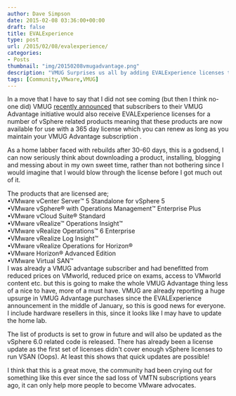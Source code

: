 ```yaml
---
author: Dave Simpson
date: 2015-02-08 03:36:00+00:00
draft: false
title: EVALExperience
type: post
url: /2015/02/08/evalexperience/
categories:
- Posts
thumbnail: "img/20150208vmugadvantage.png"
description: "VMUG Surprises us all by adding EVALExperience licenses to VMUG Advantage"
tags: [Community,VMware,VMUG]
---
```


In a move that I have to say that I did not see coming (but then I think no-one did) VMUG [recently announced](http://www.vmug.com/p/cm/ld/fid=8792) that subscribers to their VMUG Advantage initiative would also receive EVALExperience licenses for a number of vSphere related products meaning that these products are now available for use with a 365 day license which you can renew as long as you maintain your VMUG Advantage subscription .   
  
As a home labber faced with rebuilds after 30-60 days, this is a godsend, I can now seriously think about downloading a product, installing, blogging and messing about in my own sweet time, rather than not bothering since I would imagine that I would blow through the license before I got much out of it.   
  
The products that are licensed are;  
•VMware vCenter Server™ 5 Standalone for vSphere 5  
•VMware vSphere® with Operations Management™ Enterprise Plus  
•VMware vCloud Suite® Standard  
•VMware vRealize™ Operations Insight™  
•VMware vRealize Operations™ 6 Enterprise  
•VMware vRealize Log Insight™  
•VMware vRealize Operations for Horizon®  
•VMware Horizon® Advanced Edition  
•VMware Virtual SAN™  
I was already a VMUG advantage subscriber and had benefitted from reduced prices on VMworld, reduced price on exams, access to VMworld content etc. but this is going to make the whole VMUG Advantage thing less of a nice to have, more of a must have. VMUG are already reporting a huge upsurge in VMUG Advantage purchases since the EVALExperience announcement in the middle of January, so this is good news for everyone. I include hardware resellers in this, since it looks like I may have to update the home lab.  
  
The list of products is set to grow in future and will also be updated as the vSphere 6.0 related code is released. There has already been a license update as the first set of licenses didn't cover enough vSphere licenses to run VSAN (Oops). At least this shows that quick updates are possible!  
  
I think that this is a great move, the community had been crying out for something like this ever since the sad loss of VMTN subscriptions years ago, it can only help more people to become VMware advocates.
